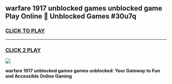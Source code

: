 
## warfare 1917 unblocked games unblocked game Play Online 👋 Unblocked Games #30u7q
<h3>
<a href="https://premium.freeplayer.one?title=warfare_1917_unblocked_games&ref=21F">CLICK TO PLAY</a></h3>
<hr>

<h3>
<a href="https://premium.freeplayer.one?title=warfare_1917_unblocked_games&ref=21F">CLICK 2 PLAY</a>
  
</h3>

<a href="https://premium.freeplayer.one?title=warfare_1917_unblocked_games&ref=21F/"><img src="https://clearcache.store/games.png"></a>


**warfare 1917 unblocked games games unblocked: Your Gateway to Fun and Accessible Online Gaming**
